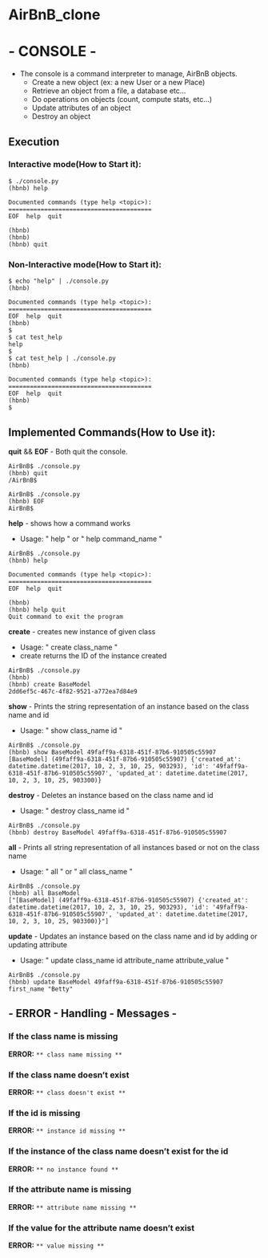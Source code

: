 # AirBnB_clone

# -    CONSOLE    -

- The console is a command interpreter to manage, AirBnB objects.
    - Create a new object (ex: a new User or a new Place)
    - Retrieve an object from a file, a database etc…
    - Do operations on objects (count, compute stats, etc…)
    - Update attributes of an object
    - Destroy an object

## Execution
### Interactive mode(How to Start it):

```
$ ./console.py
(hbnb) help

Documented commands (type help <topic>):
========================================
EOF  help  quit

(hbnb) 
(hbnb) 
(hbnb) quit
```

### Non-Interactive mode(How to Start it):

```
$ echo "help" | ./console.py
(hbnb)

Documented commands (type help <topic>):
========================================
EOF  help  quit
(hbnb) 
$
$ cat test_help
help
$
$ cat test_help | ./console.py
(hbnb)

Documented commands (type help <topic>):
========================================
EOF  help  quit
(hbnb) 
$
```

## Implemented Commands(How to Use it):

**quit** && **EOF** - Both quit the console.

```
AirBnB$ ./console.py
(hbnb) quit 
/AirBnB$ 
```
```
AirBnB$ ./console.py
(hbnb) EOF
AirBnB$ 
```

**help** - shows how a command works 
- Usage: " help " or " help command_name "

```
AirBnB$ ./console.py
(hbnb) help

Documented commands (type help <topic>):
========================================
EOF  help  quit

(hbnb) 
(hbnb) help quit
Quit command to exit the program

```

**create** - creates new instance of given class 
- Usage: " create class_name "
- create returns the ID of the instance created

```
AirBnB$ ./console.py
(hbnb)
(hbnb) create BaseModel
2dd6ef5c-467c-4f82-9521-a772ea7d84e9
```

**show** - Prints the string representation of an instance based on the class name and id
- Usage: " show class_name id "
```
AirBnB$ ./console.py
(hbnb) show BaseModel 49faff9a-6318-451f-87b6-910505c55907
[BaseModel] (49faff9a-6318-451f-87b6-910505c55907) {'created_at': datetime.datetime(2017, 10, 2, 3, 10, 25, 903293), 'id': '49faff9a-6318-451f-87b6-910505c55907', 'updated_at': datetime.datetime(2017, 10, 2, 3, 10, 25, 903300)}
```

**destroy** - Deletes an instance based on the class name and id
- Usage: " destroy class_name id "
```
AirBnB$ ./console.py
(hbnb) destroy BaseModel 49faff9a-6318-451f-87b6-910505c55907
```

**all** - Prints all string representation of all instances based or not on the class name
- Usage: " all " or " all class_name "
```
AirBnB$ ./console.py
(hbnb) all BaseModel
["[BaseModel] (49faff9a-6318-451f-87b6-910505c55907) {'created_at': datetime.datetime(2017, 10, 2, 3, 10, 25, 903293), 'id': '49faff9a-6318-451f-87b6-910505c55907', 'updated_at': datetime.datetime(2017, 10, 2, 3, 10, 25, 903300)}"]
```

**update** - Updates an instance based on the class name and id by adding or updating attribute
- Usage: " update class_name id attribute_name attribute_value "
```
AirBnB$ ./console.py
(hbnb) update BaseModel 49faff9a-6318-451f-87b6-910505c55907 first_name "Betty"
```

## - ERROR - Handling - Messages -

### If the class name is missing
**ERROR:**  `** class name missing **`

### If the class name doesn’t exist
**ERROR:**  `** class doesn't exist **`

### If the id is missing
**ERROR:**  `** instance id missing **`

### If the instance of the class name doesn’t exist for the id
**ERROR:**  `** no instance found **`

### If the attribute name is missing
**ERROR:**  `** attribute name missing **`

### If the value for the attribute name doesn’t exist
**ERROR:**  `** value missing **`